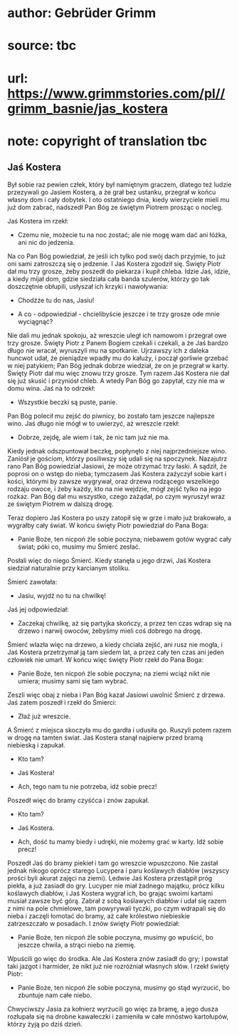 # author: Gebrüder Grimm
# source: tbc
# url: https://www.grimmstories.com/pl//grimm_basnie/jas_kostera
# note: copyright of translation tbc

## Jaś Kostera 

Był sobie raz pewien człek, który był namiętnym graczem, dlatego też
ludzie przezywali go Jasiem Kosterą, a że grał bez ustanku, przegrał w
końcu własny dom i cały dobytek. I oto ostatniego dnia, kiedy
wierzyciele mieli mu już dom zabrać, nadszedł Pan Bóg ze świętym Piotrem
prosząc o nocleg.

Jaś Kostera im rzekł:

- Czemu nie, możecie tu na noc zostać; ale nie mogę wam dać ani łóżka,
ani nic do jedzenia.

Na co Pan Bóg powiedział, że jeśli ich tylko pod swój dach przyjmie, to
już oni sami zatroszczą się o jedzenie. I Jaś Kostera zgodził się.
Święty Piotr dał mu trzy grosze, żeby poszedł do piekarza i kupił
chleba. Idzie Jaś, idzie, a kiedy mijał dom, gdzie siedziała cała banda
szulerów, którzy go tak doszczętnie obłupili, usłyszał ich krzyki i
nawoływania:

- Chodźże tu do nas, Jasiu!

- A co - odpowiedział - chcielibyście jeszcze i te trzy grosze ode mnie
wyciągnąć?

Nie dali mu jednak spokoju, aż wreszcie uległ ich namowom i przegrał owe
trzy grosze. Święty Piotr z Panem Bogiem czekali i czekali, a że Jaś
bardzo długo nie wracał, wyruszyli mu na spotkanie. Ujrzawszy ich z
daleka huncwot udał, że pieniądze wpadły mu do kałuży, i począł gorliwie
grzebać w niej patykiem; Pan Bóg jednak dobrze wiedział, że on je
przegrał w karty. Święty Piotr dał mu więc znowu trzy grosze. Tym razem
Jaś Kostera nie dał się już skusić i przyniósł chleb. A wtedy Pan Bóg go
zapytał, czy nie ma w domu wina. Jaś na to odrzekł:

- Wszystkie beczki są puste, panie.

Pan Bóg polecił mu zejść do piwnicy, bo zostało tam jeszcze najlepsze
wino. Jaś długo nie mógł w to uwierzyć, aż wreszcie rzekł:

- Dobrze, zejdę, ale wiem i tak, że nic tam już nie ma.

Kiedy jednak odszpuntował beczkę, popłynęło z niej najprzedniejsze wino.
Zaniósł je gościom, którzy posiliwszy się udali się na spoczynek.
Nazajutrz rano Pan Bóg powiedział Jasiowi, że może otrzymać trzy łaski.
A sądził, że poprosi on o wstęp do nieba; tymczasem Jaś Kostera zażyczył
sobie kart i kości, którymi by zawsze wygrywał, oraz drzewa rodzącego
wszelkiego rodzaju owoce, i żeby każdy, kto na nie wejdzie, mógł zejść
tylko na jego rozkaz. Pan Bóg dał mu wszystko, czego zażądał, po czym
wyruszył wraz ze świętym Piotrem w dalszą drogę.

Teraz dopiero Jaś Kostera po uszy zatopił się w grze i mało już
brakowało, a wygrałby cały świat. W końcu święty Piotr powiedział do
Pana Boga:

- Panie Boże, ten nicpoń źle sobie poczyna; niebawem gotów wygrać cały
świat; póki co, musimy mu Śmierć zesłać.

Posłali więc do niego Śmierć. Kiedy stanęła u jego drzwi, Jaś Kostera
siedział naturalnie przy karcianym stoliku.

Śmierć zawołała:

- Jasiu, wyjdź no tu na chwilkę!

Jaś jej odpowiedział:

- Zaczekaj chwilkę, aż się partyjka skończy, a przez ten czas wdrap się
na drzewo i narwij owoców, żebyśmy mieli coś dobrego na drogę.

Śmierć wlazła więc na drzewo, a kiedy chciała zejść, ani rusz nie mogła,
i Jaś Kostera przetrzymał ją tam siedem lat, a przez cały ten czas ani
jeden człowiek nie umarł. W końcu więc święty Piotr rzekł do Pana Boga:

- Panie Boże, ten nicpoń źle sobie poczyna; na ziemi wciąż nikt nie
umiera; musimy sami się tam wybrać.

Zeszli więc obaj z nieba i Pan Bóg kazał Jasiowi uwolnić Śmierć z
drzewa. Jaś zatem poszedł i rzekł do Śmierci:

- Złaź już wreszcie.

A Śmierć z miejsca skoczyła mu do gardła i udusiła go. Ruszyli potem
razem w drogę na tamten świat. Jaś Kostera stanął najpierw przed bramą
niebieską i zapukał.

- Kto tam?

- Jaś Kostera!

- Ach, tego nam tu nie potrzeba, idź sobie precz!

Poszedł więc do bramy czyśćca i znów zapukał.

- Kto tam?

- Jaś Kostera.

- Ach, dość tu mamy biedy i udręki, nie możemy grać w karty. Idź sobie
precz!

Poszedł Jaś do bramy piekieł i tam go wreszcie wpuszczono. Nie zastał
jednak nikogo oprócz starego Lucypera i paru koślawych diabłów (wszyscy
prości byli akurat zajęci na ziemi). Ledwie Jaś Kostera przestąpił próg
piekła, a już zasiadł do gry. Lucyper nie miał żadnego majątku, prócz
kilku koślawych diabłów, i Jaś Kostera wygrał ich, bo grając swoimi
kartami musiał zawsze być górą. Zabrał z sobą koślawych diabłów i udał
się razem z nimi na pole chmielowe, tam powyrywali tyczki, po czym
wdrapali się do nieba i zaczęli łomotać do bramy, aż całe królestwo
niebieskie zatrzeszczało w posadach. I znów święty Piotr powiedział:

- Panie Boże, ten nicpoń źle sobie poczyna, musimy go wpuścić, bo
jeszcze chwila, a strąci niebo na ziemię.

Wpuścili go więc do środka. Ale Jaś Kostera znów zasiadł do gry; i
powstał taki jazgot i harmider, że nikt już nie rozróżniał własnych
słów. I rzekł święty Piotr:

- Panie Boże, ten nicpoń źle sobie poczyna, musimy go stąd wyrzucić, bo
zbuntuje nam całe niebo.

Chwyciwszy Jasia za kołnierz wyrzucili go więc za bramę, a jego dusza
rozłupała się na drobne kawałeczki i zamieniła w całe mnóstwo
kartołupów, którzy żyją po dziś dzień.
